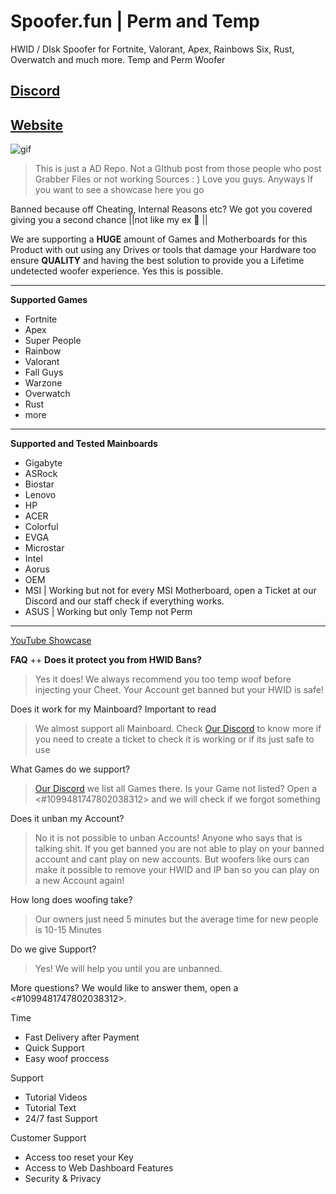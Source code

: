 # Spoofer.fun | Perm and Temp 
HWID / DIsk Spoofer for Fortnite, Valorant, Apex, Rainbows Six, Rust, Overwatch and much more. Temp and Perm Woofer


## [Discord](https://spoofer.fun/dc)
## [Website](https://spoofer.fun)

![gif](https://cdn.discordapp.com/attachments/839379244264980480/1077404029921013770/ezgif.com-optimize_2.gif)

> This is just a AD Repo. Not a GIthub post from those people who post Grabber Files or not working Sources : ) Love you guys.
Anyways If you want to see a showcase here you go

Banned because off Cheating, Internal Reasons etc? We got you covered giving you a second chance ||not like my ex 👀  || 

We are supporting a **HUGE** amount of Games and Motherboards for this Product with out using any Drives or tools that damage your Hardware too ensure **QUALITY** and having the best solution to provide you a Lifetime undetected woofer experience. Yes this is possible.

-----------------------
__Supported Games__
- Fortnite
- Apex
- Super People
- Rainbow
- Valorant
- Fall Guys
- Warzone
- Overwatch
-  Rust
- more
-----------------------
__Supported and Tested Mainboards__
- Gigabyte 
- ASRock 
- Biostar 
- Lenovo 
- HP 
- ACER 
- Colorful 
- EVGA 
- Microstar 
- Intel 
- Aorus 
- OEM 
- MSI  | Working but not for every MSI Motherboard, open a Ticket at our Discord and our staff check if everything works.
- ASUS | Working but only Temp not Perm
-----------------------

[YouTube Showcase](https://www.youtube.com/watch?v=p77ThYeRPaM)

**FAQ** ++ __Does it protect you from HWID Bans?__
> Yes it does! We always recommend you too temp woof before injecting your Cheet. Your Account get banned but your HWID is safe!

Does it work for my Mainboard?  Important to read
> We almost support all Mainboard. Check [Our Discord](https://spoofer.fun/dc) to know more if you need to create a ticket to check it is working or if its just safe to use

What Games do we support?
>  [Our Discord](https://spoofer.fun/dc) we list all Games there. Is your Game not listed? Open a <#1099481747802038312> and we will check if we forgot something

Does it unban my Account?
> No it is not possible to unban Accounts! Anyone who says that is talking shit. If you get banned you are not able to play on your banned account and cant play on new accounts. But woofers like ours can make it possible to remove your HWID and IP ban so you can play on a new Account again!

How long does woofing take?
> Our owners just need 5 minutes but the average time for new people is 10-15 Minutes

Do we give Support?
> Yes! We will help you until you are unbanned.

More questions? We would like to answer them, open a <#1099481747802038312>.

Time 
- Fast Delivery after Payment
- Quick Support
- Easy woof proccess

Support
- Tutorial Videos
- Tutorial Text
- 24/7 fast Support

Customer Support  
- Access too reset your Key
- Access to Web Dashboard Features
- Security & Privacy
